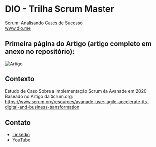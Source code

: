 # DIO - Trilha Scrum Master
Scrum: Analisando Cases de Sucesso<br>
www.dio.me

## Primeira página do Artigo (artigo completo em anexo no repositório):
![Artigo](PrimairaPagina.png)

## Contexto
Estudo de Caso Sobre a Implementação Scrum da Avanade em 2020<br>
Baseado no Artigo da Scrum.org:<br>
https://www.scrum.org/resources/avanade-uses-agile-accelerate-its-digital-and-business-transformation 

## Contato
 - [Linkedin](https://www.linkedin.com/in/thiago-de-lima-980977134/)
 - [YouTube](https://www.youtube.com/@thi-lima)
